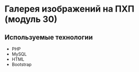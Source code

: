 # Галерея изображений на ПХП (модуль 30)
## Используемые технологии

- PHP
- MySQL
- HTML
- Bootstrap